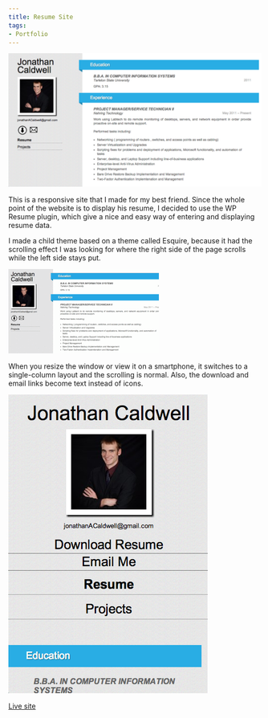 ```yaml
---
title: Resume Site
tags:
- Portfolio
---
```


<img alt="jonathan-resume-desktop" src="./jonathan-resume-desktop.png" />

This is a responsive site that I made for my best friend. Since the whole point of the website is to display his resume, I decided to use the WP Resume plugin, which give a nice and easy way of entering and displaying resume data.

I made a child theme based on a theme called Esquire, because it had the scrolling effect I was looking for where the right side of the page scrolls while the left side stays put.

<img alt="jonathan-resume-scroll" src="./jonathan-resume-scroll.gif" />

When you resize the window or view it on a smartphone, it switches to a single-column layout and the scrolling is normal. Also, the download and email links become text instead of icons.

<img alt="jonathan-resume-phone" src="./jonathan-resume-phone.png" />

<a href="http://www.jonathancaldwell.me/" target="_blank">Live site</a>
